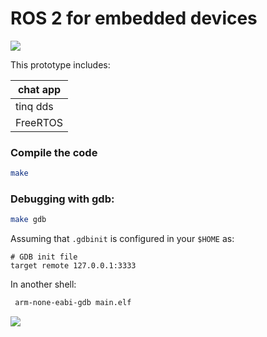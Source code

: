 ROS 2 for embedded devices
=============
![](https://avatars3.githubusercontent.com/u/3979232?v=2&s=200)

This prototype includes:

| chat app |
|----------|
|  tinq dds|
|FreeRTOS|


### Compile the code
```bash
make
```


### Debugging with gdb:
```bash
make gdb
```

Assuming that `.gdbinit` is configured in your `$HOME` as:
```
# GDB init file
target remote 127.0.0.1:3333
```

In another shell:
```bash
 arm-none-eabi-gdb main.elf
```

![](http://osrfoundation.org/assets/images/osrf_masthead.png)
